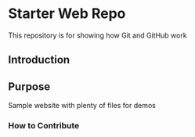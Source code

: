 # Starter Web Repo

This repository is for showing how Git and GitHub work

## Introduction

## Purpose

Sample website with plenty of files for demos
### How to Contribute
